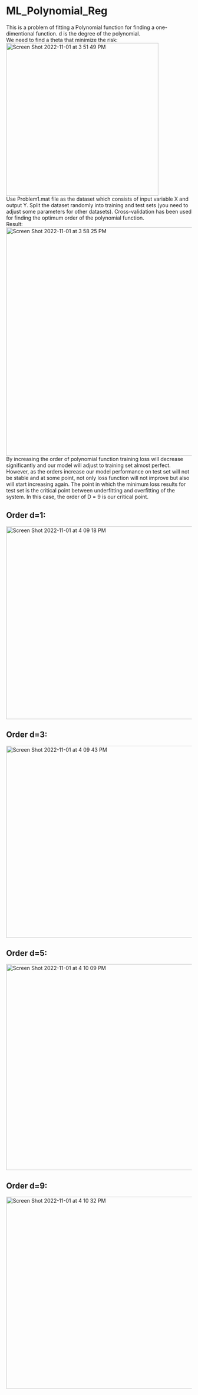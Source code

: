 # ML_Polynomial_Reg
This is a problem of fitting a Polynomial function for finding a one-dimentional function. 
d is the degree of the polynomial.<br>
We need to find a theta that minimize the risk: <br>
<img width="413" alt="Screen Shot 2022-11-01 at 3 51 49 PM" src="https://user-images.githubusercontent.com/54392924/199325963-c2210330-7322-4ab2-a240-373f3cb82616.png"> <br> 
Use Problem1.mat file as the dataset which consists of input variable X and output Y. 
Split the dataset randomly into training and test sets (you need to adjust some parameters for other datasets).
Cross-validation has been used for finding the optimum order of the polynomial function. <br>
Result: <br>
<img width="618" alt="Screen Shot 2022-11-01 at 3 58 25 PM" src="https://user-images.githubusercontent.com/54392924/199327008-75d1199b-d232-42dc-a938-7987dd70a062.png"><br>
By increasing the order of polynomial function training loss will decrease significantly and our model will adjust to training set almost perfect. However, as the orders increase our model performance on test set will not be stable and at some point, not only loss function will not improve but also will start increasing again. The point in which the minimum loss results for test set is the critical point between underfitting and overfitting of the system. In this case, the order of D = 9 is our critical point. <br>
## Order d=1:
<img width="521" alt="Screen Shot 2022-11-01 at 4 09 18 PM" src="https://user-images.githubusercontent.com/54392924/199332504-d0442b15-52f9-4f3d-a1a5-01e041462be2.png"> <br>
## Order d=3:
<img width="519" alt="Screen Shot 2022-11-01 at 4 09 43 PM" src="https://user-images.githubusercontent.com/54392924/199332464-a929fae9-c977-439b-a6b5-d05ec8975294.png"> <br>
## Order d=5:
<img width="557" alt="Screen Shot 2022-11-01 at 4 10 09 PM" src="https://user-images.githubusercontent.com/54392924/199332422-5cae3c2d-99de-4f25-bb36-fa0cedf5ef15.png"> <br>
## Order d=9:
<img width="519" alt="Screen Shot 2022-11-01 at 4 10 32 PM" src="https://user-images.githubusercontent.com/54392924/199332388-8c040402-1d03-4500-8a7f-857bb69147a5.png">






